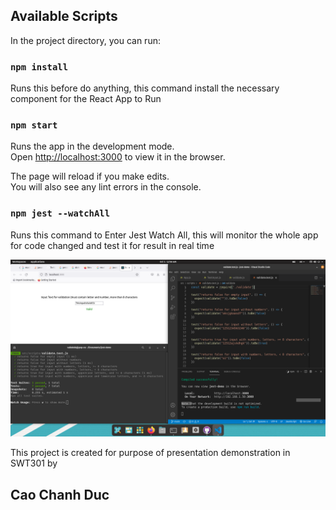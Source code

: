 ## Available Scripts

In the project directory, you can run:

### `npm install`

Runs this before do anything, this command install the necessary component for the React App to Run

### `npm start`

Runs the app in the development mode.\
Open [http://localhost:3000](http://localhost:3000) to view it in the browser.

The page will reload if you make edits.\
You will also see any lint errors in the console.

### `npm jest --watchAll`

Runs this command to Enter Jest Watch All, this will monitor the whole app for code changed and test it for result in real time

![Screenshot of Test](https://github.com/TheValkDokk/jest-demo/blob/main/images/test.png)

This project is created for purpose of presentation demonstration in SWT301 by
## Cao Chanh Duc
##
##
##
##